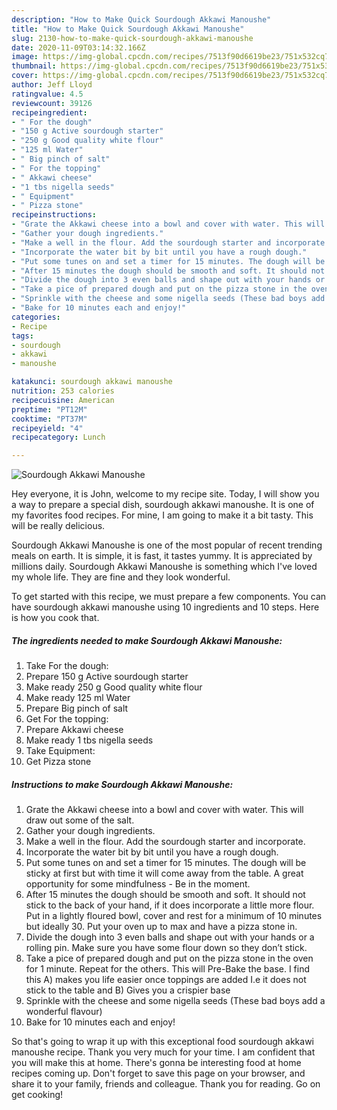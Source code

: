 ```yaml
---
description: "How to Make Quick Sourdough Akkawi Manoushe"
title: "How to Make Quick Sourdough Akkawi Manoushe"
slug: 2130-how-to-make-quick-sourdough-akkawi-manoushe
date: 2020-11-09T03:14:32.166Z
image: https://img-global.cpcdn.com/recipes/7513f90d6619be23/751x532cq70/sourdough-akkawi-manoushe-recipe-main-photo.jpg
thumbnail: https://img-global.cpcdn.com/recipes/7513f90d6619be23/751x532cq70/sourdough-akkawi-manoushe-recipe-main-photo.jpg
cover: https://img-global.cpcdn.com/recipes/7513f90d6619be23/751x532cq70/sourdough-akkawi-manoushe-recipe-main-photo.jpg
author: Jeff Lloyd
ratingvalue: 4.5
reviewcount: 39126
recipeingredient:
- " For the dough"
- "150 g Active sourdough starter"
- "250 g Good quality white flour"
- "125 ml Water"
- " Big pinch of salt"
- " For the topping"
- " Akkawi cheese"
- "1 tbs nigella seeds"
- " Equipment"
- " Pizza stone"
recipeinstructions:
- "Grate the Akkawi cheese into a bowl and cover with water. This will draw out some of the salt."
- "Gather your dough ingredients."
- "Make a well in the flour. Add the sourdough starter and incorporate."
- "Incorporate the water bit by bit until you have a rough dough."
- "Put some tunes on and set a timer for 15 minutes. The dough will be sticky at first but with time it will come away from the table. A great opportunity for some mindfulness - Be in the moment."
- "After 15 minutes the dough should be smooth and soft. It should not stick to the back of your hand, if it does incorporate a little more flour. Put in a lightly floured bowl, cover and rest for a minimum of 10 minutes but ideally 30. Put your oven up to max and have a pizza stone in."
- "Divide the dough into 3 even balls and shape out with your hands or a rolling pin. Make sure you have some flour down so they don’t stick."
- "Take a pice of prepared dough and put on the pizza stone in the oven for 1 minute. Repeat for the others. This will Pre-Bake the base. I find this A) makes you life easier once toppings are added I.e it does not stick to the table and B) Gives you a crispier base"
- "Sprinkle with the cheese and some nigella seeds (These bad boys add a wonderful flavour)"
- "Bake for 10 minutes each and enjoy!"
categories:
- Recipe
tags:
- sourdough
- akkawi
- manoushe

katakunci: sourdough akkawi manoushe 
nutrition: 253 calories
recipecuisine: American
preptime: "PT12M"
cooktime: "PT37M"
recipeyield: "4"
recipecategory: Lunch

---
```



![Sourdough Akkawi Manoushe](https://img-global.cpcdn.com/recipes/7513f90d6619be23/751x532cq70/sourdough-akkawi-manoushe-recipe-main-photo.jpg)

Hey everyone, it is John, welcome to my recipe site. Today, I will show you a way to prepare a special dish, sourdough akkawi manoushe. It is one of my favorites food recipes. For mine, I am going to make it a bit tasty. This will be really delicious.

Sourdough Akkawi Manoushe is one of the most popular of recent trending meals on earth. It is simple, it is fast, it tastes yummy. It is appreciated by millions daily. Sourdough Akkawi Manoushe is something which I've loved my whole life. They are fine and they look wonderful.




To get started with this recipe, we must prepare a few components. You can have sourdough akkawi manoushe using 10 ingredients and 10 steps. Here is how you cook that.

<!--inarticleads1-->

##### The ingredients needed to make Sourdough Akkawi Manoushe:

1. Take  For the dough:
1. Prepare 150 g Active sourdough starter
1. Make ready 250 g Good quality white flour
1. Make ready 125 ml Water
1. Prepare  Big pinch of salt
1. Get  For the topping:
1. Prepare  Akkawi cheese
1. Make ready 1 tbs nigella seeds
1. Take  Equipment:
1. Get  Pizza stone




<!--inarticleads2-->

##### Instructions to make Sourdough Akkawi Manoushe:

1. Grate the Akkawi cheese into a bowl and cover with water. This will draw out some of the salt.
1. Gather your dough ingredients.
1. Make a well in the flour. Add the sourdough starter and incorporate.
1. Incorporate the water bit by bit until you have a rough dough.
1. Put some tunes on and set a timer for 15 minutes. The dough will be sticky at first but with time it will come away from the table. A great opportunity for some mindfulness - Be in the moment.
1. After 15 minutes the dough should be smooth and soft. It should not stick to the back of your hand, if it does incorporate a little more flour. Put in a lightly floured bowl, cover and rest for a minimum of 10 minutes but ideally 30. Put your oven up to max and have a pizza stone in.
1. Divide the dough into 3 even balls and shape out with your hands or a rolling pin. Make sure you have some flour down so they don’t stick.
1. Take a pice of prepared dough and put on the pizza stone in the oven for 1 minute. Repeat for the others. This will Pre-Bake the base. I find this A) makes you life easier once toppings are added I.e it does not stick to the table and B) Gives you a crispier base
1. Sprinkle with the cheese and some nigella seeds (These bad boys add a wonderful flavour)
1. Bake for 10 minutes each and enjoy!




So that's going to wrap it up with this exceptional food sourdough akkawi manoushe recipe. Thank you very much for your time. I am confident that you will make this at home. There's gonna be interesting food at home recipes coming up. Don't forget to save this page on your browser, and share it to your family, friends and colleague. Thank you for reading. Go on get cooking!
